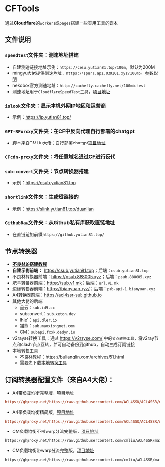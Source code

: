# CFTools
通过**Cloudflare**的`workers`或`pages`搭建一些实用工具的脚本

## 文件说明
###  `speedtest`文件夹：测速地址搭建
- 自建测速链接地址示例：`https://cesu.yutian81.top/100m`，默认为200M
- mingyu大佬提供测速地址：`https://spurl.api.030101.xyz/100mb`。[参数说明](https://spurl.api.030101.xyz/)
- nekobox官方测速地址：`http://cachefly.cachefly.net/100mb.test`
- 测速地址用于`CloudflareSpeedTest`工具，[项目地址](https://github.com/XIU2/CloudflareSpeedTest)

###  `iplook`文件夹：显示本机外网IP地区和运营商
- 示例：<https://ip.yutian81.top/>

### `GPT-RPoroxy`文件夹：在CF中反向代理自行部署的chatgpt
- 脚本来自CMLiu大佬；自行部署chatgpt[项目地址](https://github.com/ChatGPTNextWeb/ChatGPT-Next-Web)

### `CFcdn-proxy`文件夹：将任意域名通过CF进行反代

### `sub-convert`文件夹：节点转换器搭建
- 示例：<https://csub.yutian81.top>

### `shortlink`文件夹：生成短链接的
- 示例：<https://slink.yutian81.top/duanlian>

### `GithubRaw`文件夹：从Github私有库获取直链地址
- 在直链前加前缀`https://github.yutian81.top/`

## 节点转换器
- [**不良林的搭建教程**](https://github.com/bulianglin/psub)
- **自建示例前端：** <https://csub.yutian81.top>；后端：`csub.yutian81.top`
- 不良林转换器前端：<https://psub.888005.xyz>；后端：`psub.888005.xyz`
- 肥羊转换器前端：<https://sub.v1.mk>；后端：`url.v1.mk`
- 边缘转换器前端：<https://bianyuan.xyz/>；后端：`pub-api-1.bianyuan.xyz`
- A4转换器前端：<https://acl4ssr-sub.github.io>
- 其他大佬的后端
  - 品云：`sub.id9.cc`
  - subconvert：`sub.xeton.dev`
  - lhie1：`api.dler.io`
  - 猫熊：`sub.maoxiongnet.com`
  - CM：`subapi.fxxk.dedyn.io`
- v2rayse转换工具：通过 <https://v2rayse.com/> 中的`节点转换工具`，将v2ray节点和clash节点互转，并可自动备份到github，自动生成订阅链接
- 本地转换工具
  - 不良林教程：https://bulianglin.com/archives/51.html  
  - 需要先下载[本地转换工具](https://github.com/tindy2013/subconverter/releases)  

## 订阅转换器配置文件（来自A4大佬）：
- A4带负载均衡完整版，[项目地址](https://github.com/ACL4SSR/ACL4SSR/tree/master/Clash/config)
```ini
https://ghproxy.net/https://raw.githubusercontent.com/ACL4SSR/ACL4SSR/master/Clash/config/ACL4SSR_Online_Full_MultiMode.ini
```
- A4带负载均衡精简版，[项目地址](https://github.com/ACL4SSR/ACL4SSR/tree/master/Clash/config)
```ini
https://ghproxy.net/https://raw.githubusercontent.com/ACL4SSR/ACL4SSR/master/Clash/config/ACL4SSR_Online_Mini_MultiMode.ini
```
- CM负载均衡不带warp分流完整版，[项目地址](https://github.com/cmliu/ACL4SSR/tree/main/Clash/config)
```
https://ghproxy.net/https://raw.githubusercontent.com/cmliu/ACL4SSR/main/Clash/config/ACL4SSR_Online_Full_MultiMode.ini
```
- CM负载均衡带warp分流完整版，[项目地址](https://github.com/cmliu/ACL4SSR/tree/main/Clash/config)
```
https://ghproxy.net/https://raw.githubusercontent.com/cmliu/ACL4SSR/main/Clash/config/ACL4SSR_Online_Full_MultiMode_WARP.ini
```
